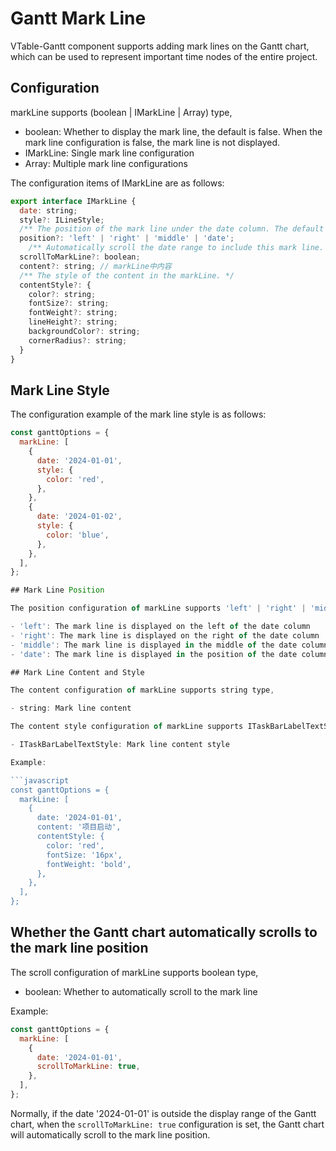 # Gantt Mark Line

VTable-Gantt component supports adding mark lines on the Gantt chart, which can be used to represent important time nodes of the entire project.

## Configuration

markLine supports (boolean | IMarkLine | Array<IMarkLine>) type,

- boolean: Whether to display the mark line, the default is false. When the mark line configuration is false, the mark line is not displayed.
- IMarkLine: Single mark line configuration
- Array<IMarkLine>: Multiple mark line configurations

The configuration items of IMarkLine are as follows:

```javascript
export interface IMarkLine {
  date: string;
  style?: ILineStyle;
  /** The position of the mark line under the date column. The default is 'left'. */
  position?: 'left' | 'right' | 'middle' | 'date';
    /** Automatically scroll the date range to include this mark line. */
  scrollToMarkLine?: boolean;
  content?: string; // markLine中内容
  /** The style of the content in the markLine. */
  contentStyle?: {
    color?: string;
    fontSize?: string;
    fontWeight?: string;
    lineHeight?: string;
    backgroundColor?: string;
    cornerRadius?: string;
  }
}
```

## Mark Line Style

The configuration example of the mark line style is as follows:

```javascript
const ganttOptions = {
  markLine: [
    {
      date: '2024-01-01',
      style: {
        color: 'red',
      },
    },
    {
      date: '2024-01-02',
      style: {
        color: 'blue',
      },
    },
  ],
};

## Mark Line Position

The position configuration of markLine supports 'left' | 'right' | 'middle' | 'date' four types,

- 'left': The mark line is displayed on the left of the date column
- 'right': The mark line is displayed on the right of the date column
- 'middle': The mark line is displayed in the middle of the date column
- 'date': The mark line is displayed in the position of the date column

## Mark Line Content and Style

The content configuration of markLine supports string type,

- string: Mark line content

The content style configuration of markLine supports ITaskBarLabelTextStyle type,

- ITaskBarLabelTextStyle: Mark line content style

Example:

```javascript
const ganttOptions = {
  markLine: [
    {
      date: '2024-01-01',
      content: '项目启动',
      contentStyle: {
        color: 'red',
        fontSize: '16px',
        fontWeight: 'bold',
      },
    },
  ],
};  
```

## Whether the Gantt chart automatically scrolls to the mark line position

The scroll configuration of markLine supports boolean type,

- boolean: Whether to automatically scroll to the mark line

Example:

```javascript
const ganttOptions = {
  markLine: [
    {
      date: '2024-01-01',
      scrollToMarkLine: true,
    },
  ],
};
```
Normally, if the date '2024-01-01' is outside the display range of the Gantt chart, when the `scrollToMarkLine: true` configuration is set, the Gantt chart will automatically scroll to the mark line position.